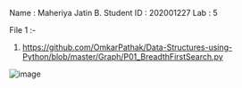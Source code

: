 Name : Maheriya Jatin B.
Student ID : 202001227
Lab : 5


File 1 :-

1) https://github.com/OmkarPathak/Data-Structures-using-Python/blob/master/Graph/P01_BreadthFirstSearch.py

![image](https://user-images.githubusercontent.com/82827719/225572896-61e54d26-372e-48ca-b83e-1a06e134e1c7.png)


